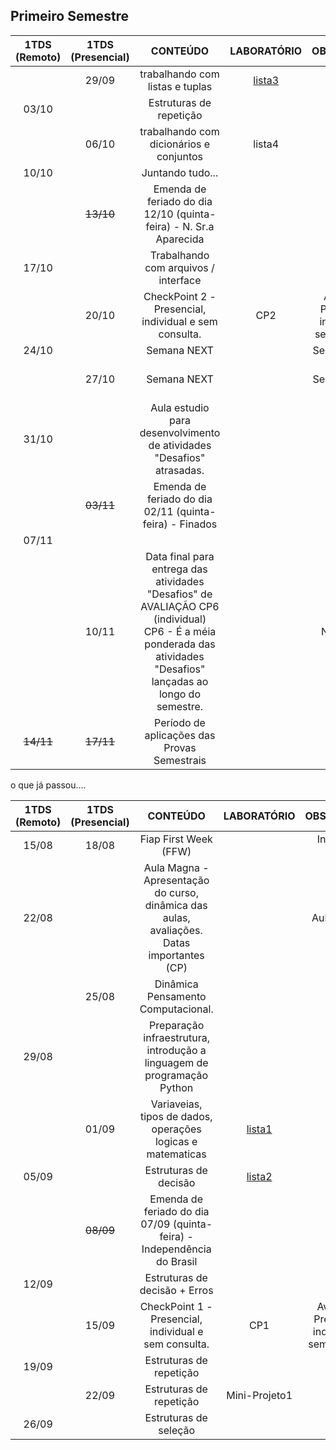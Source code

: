 ## Primeiro Semestre

| 1TDS<br>(Remoto) | 1TDS<br>(Presencial) | CONTEÚDO | LABORATÓRIO | OBSERVAÇÃO | Feriados |
|:---:|:---:|:---:|:---:|:---:|:---:|
|  | 29/09 | trabalhando com listas e tuplas | [lista3](https://classroom.github.com/a/IRVMh0Ox) |  |  |
| 03/10 |  | Estruturas de repetição |  |  |  |
|  | 06/10 | trabalhando com dicionários e conjuntos | lista4  |  |  |
| 10/10 |  | Juntando tudo... |  |  |  |
|  | <s>13/10</s> | Emenda de feriado do dia 12/10 (quinta-feira) - N. Sr.a Aparecida |  |  | 12/10 (quinta-feira) - N. Sr.a Aparecida |
| 17/10 |  | Trabalhando com arquivos / interface |  |  |  |
|  | 20/10 | CheckPoint 2 - Presencial, individual e sem consulta. | CP2 | Avaliação Presencial, individual e sem consulta |  |
| 24/10 |  | Semana NEXT |  | Semana NEXT |  |
|  | 27/10 | Semana NEXT |  | Semana NEXT | 28/10 (sabado) - NEXT |
| 31/10 |  | Aula estudio para desenvolvimento de atividades "Desafios" atrasadas. |  |  |  |
|  | <s>03/11</s> | Emenda de feriado do dia 02/11 (quinta-feira) - Finados |  |  | 02/11 (quinta-feira) - Finados |
| 07/11 |  |  |  |  |  |
|  | 10/11 | Data final para entrega das atividades "Desafios" de AVALIAÇÃO CP6 (individual)<br>CP6 - É a méia ponderada das atividades "Desafios" lançadas ao longo do semestre. |  | NOTA CP6 |  |
| <s>14/11</s> | <s>17/11</s> | Período de aplicações das Provas Semestrais |  | Provas |  |

o que já passou....

| 1TDS<br>(Remoto) | 1TDS<br>(Presencial) | CONTEÚDO | LABORATÓRIO | OBSERVAÇÃO | Feriados |
|:---:|:---:|:---:|:---:|:---:|:---:|
| 15/08 | 18/08 | Fiap First Week (FFW) |  | Inicio das aulas |  |
| 22/08 |  | Aula Magna - Apresentação do curso, dinâmica das aulas, avaliações. Datas importantes (CP)  |  | Aula Magna |  |
|  | 25/08 | Dinâmica Pensamento Computacional.  |  |  |  |
| 29/08 |  | Preparação infraestrutura, introdução a linguagem de programação Python |  |  |  |
|  | 01/09 | Variaveias, tipos de dados, operações logicas e matematicas  | [lista1](https://classroom.github.com/a/zduM4ptG) |  |  |
| 05/09 |  | Estruturas de decisão | [lista2](https://classroom.github.com/a/rYJyPWAd) |  |  |
|  | <s>08/09</s> | Emenda de feriado do dia 07/09 (quinta-feira) - Independência do Brasil |  |  | 07/09 (quinta-feira) - Independência do Brasil |
| 12/09 |  | Estruturas de decisão + Erros |  |  |  |
|  | 15/09 | CheckPoint 1 - Presencial, individual e sem consulta. | CP1 | Avaliação Presencial, individual e sem consulta |  |
| 19/09 |  | Estruturas de repetição |  |  |  |
|  | 22/09 | Estruturas de repetição | Mini-Projeto1 |  |  |
| 26/09 |  | Estruturas de seleção |  |  |  |
